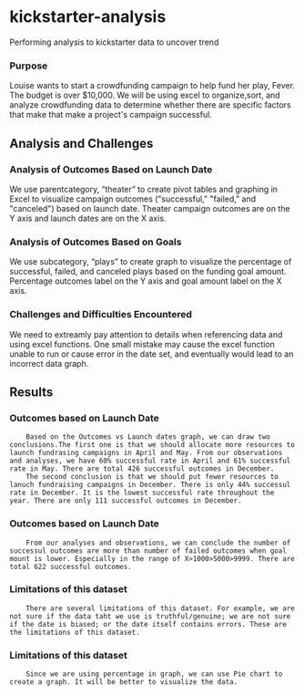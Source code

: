 # kickstarter-analysis
Performing analysis to kickstarter data to uncover trend
### Purpose
Louise wants to start a crowdfunding campaign to help fund her play, Fever. The budget is over $10,000.
We will be using excel to organize,sort, and analyze crowdfunding data to determine whether there are specific factors that make that make a project's campaign successful.
## Analysis and Challenges

### Analysis of Outcomes Based on Launch Date
We use parentcategory, “theater” to create pivot tables and graphing in Excel to visualize campaign outcomes ("successful," "failed," and "canceled") based on launch date.
Theater campaign outcomes are on the Y axis and launch dates are on the X axis.
### Analysis of Outcomes Based on Goals
We use subcategory, “plays” to create graph to visualize the percentage of successful, failed, and canceled plays based on the funding goal amount.
Percentage outcomes label on the Y axis and goal amount label on the X axis.
### Challenges and Difficulties Encountered
We need to extreamly pay attention to details when referencing data and using excel functions. One small mistake may cause the excel function unable to run or cause error in the date set, and eventually would lead to an incorrect data graph.
## Results
### Outcomes based on Launch Date ###
        Based on the Outcomes vs Launch dates graph, we can draw two conclusions.The first one is that we should allocate more resources to launch fundrasing campaigns in April and May. From our observations and analyses, we have 60% successful rate in April and 61% successful rate in May. There are total 426 successful outcomes in December.
        The second conclusion is that we should put fewer resources to lanuch fundraising campaigns in December. There is only 44% successul rate in December. It is the lowest successful rate throughout the year. There are only 111 successful outcomes in December. 

### Outcomes based on Launch Date
        From our analyses and observations, we can conclude the number of successul outcomes are more than number of failed outcomes when goal mount is lower. Especially in the range of X>1000>5000>9999. There are total 622 successful outcomes. 
### Limitations of this dataset
        There are several limitations of this dataset. For example, we are not sure if the data taht we use is truthful/genuine; we are not sure if the date is biased; or the date itself contains errors. These are the limitations of this dataset.
### Limitations of this dataset
        Since we are using percentage in graph, we can use Pie chart to create a graph. It will be better to visualize the data.

